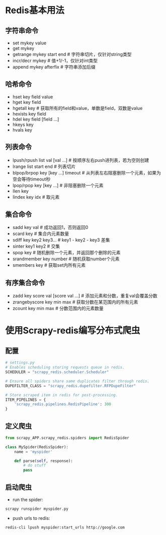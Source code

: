 # Redis基本用法

## 字符串命令

+ set mykey value
+ get mykey
+ getrange mykey start end # 字符串切片，仅针对string类型
+ incr/decr mykey # 值+1/-1，仅针对int类型
+ append mykey afterfix # 字符串添加后缀

## 哈希命令

+ hset key field value
+ hget key field
+ hgetall key # 获取所有的field和value，单数是field，双数是value
+ hexists key field
+ hdel key field [field ...]
+ hkeys key
+ hvals key

## 列表命令

+ lpush/rpush list val [val ...] # 按顺序左右push进列表，若为空则创建
+ lrange list start end # 列表切片
+ blpop/brpop key [key ...] timeout # 从列表左右阻塞删除一个元素，如果为空会等待timeout秒
+ lpop/rpop key [key ...] # 非阻塞删除一个元素
+ llen key
+ lindex key idx # 取元素

## 集合命令

+ sadd key val # 成功返回1，否则返回0
+ scard key # 集合内元素数量
+ sdiff key key2 key3... # key1 - key2 - key3 差集
+ sinter key1 key2 # 交集
+ spop key # 随机删除一个元素，并返回那个删除的元素
+ srandmember key number # 随机获取number个元素
+ smembers key # 获取set内所有元素

## 有序集合命令

+ zadd key score val [score val ...] # 添加元素和分数，重复val会覆盖分数
+ zrangebyscore key min max # 获取分数在某范围内的所有元素
+ zcount key min max # 分数范围内的元素数量

# 使用Scrapy-redis编写分布式爬虫
## 配置
```python
# settings.py
# Enables scheduling storing requests queue in redis.
SCHEDULER = "scrapy_redis.scheduler.Scheduler"

# Ensure all spiders share same duplicates filter through redis.
DUPEFILTER_CLASS = "scrapy_redis.dupefilter.RFPDupeFilter"

# Store scraped item in redis for post-processing.
ITEM_PIPELINES = {
    'scrapy_redis.pipelines.RedisPipeline': 300
}
```

## 定义爬虫
```python
from scrapy_APP.scrapy_redis.spiders import RedisSpider

class MySpider(RedisSpider):
    name = 'myspider'

    def parse(self, response):
        # do stuff
        pass
```

## 启动爬虫
+ run the spider:

`scrapy runspider myspider.py`

+ push urls to redis:

`redis-cli lpush myspider:start_urls http://google.com`